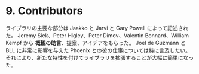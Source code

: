 # 9. Contributors

ライブラリの主要な部分は Jaakko と Jarvi と Gary Powell によって記述された。
Jeremy Siek、Peter Higley、Peter Dimov、Valentin Bonnard、William Kempf から **概観の助言**、提案、アイデアをもらった。
Joel de Guzmann とBLL に非常に影響を与えた Phoenix との彼の仕事については特に言及したい。
それにより、新たな特性を付けてライブラリを拡張することが大幅に簡単になった。

